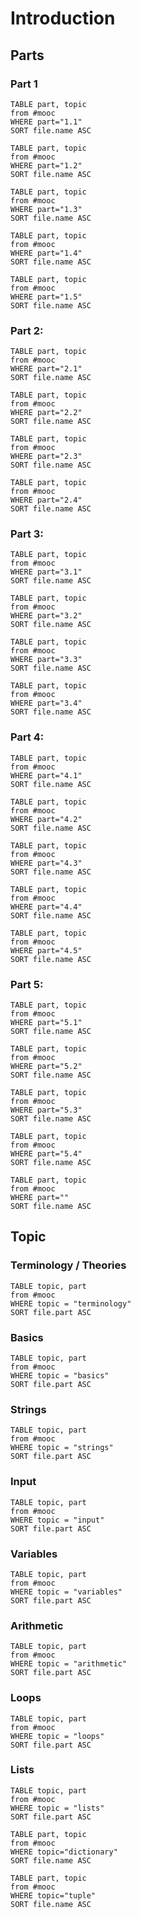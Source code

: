 # Introduction

## Parts
### Part 1
```dataview
TABLE part, topic
from #mooc
WHERE part="1.1"
SORT file.name ASC
```

```dataview
TABLE part, topic
from #mooc
WHERE part="1.2"
SORT file.name ASC
```


```dataview
TABLE part, topic
from #mooc
WHERE part="1.3"
SORT file.name ASC
```

```dataview
TABLE part, topic
from #mooc
WHERE part="1.4"
SORT file.name ASC
```

```dataview
TABLE part, topic
from #mooc
WHERE part="1.5"
SORT file.name ASC
```
### Part 2:

```dataview
TABLE part, topic
from #mooc
WHERE part="2.1"
SORT file.name ASC
```

```dataview
TABLE part, topic
from #mooc
WHERE part="2.2"
SORT file.name ASC
```
```dataview
TABLE part, topic
from #mooc
WHERE part="2.3"
SORT file.name ASC
```

```dataview
TABLE part, topic
from #mooc
WHERE part="2.4"
SORT file.name ASC
```


### Part 3:
```dataview
TABLE part, topic
from #mooc
WHERE part="3.1"
SORT file.name ASC
```

```dataview
TABLE part, topic
from #mooc
WHERE part="3.2"
SORT file.name ASC
```

```dataview
TABLE part, topic
from #mooc
WHERE part="3.3"
SORT file.name ASC
```

```dataview
TABLE part, topic
from #mooc
WHERE part="3.4"
SORT file.name ASC
```

### Part 4:
```dataview
TABLE part, topic
from #mooc
WHERE part="4.1"
SORT file.name ASC
```



```dataview
TABLE part, topic
from #mooc
WHERE part="4.2"
SORT file.name ASC
```


```dataview
TABLE part, topic
from #mooc
WHERE part="4.3"
SORT file.name ASC
```
```dataview
TABLE part, topic
from #mooc
WHERE part="4.4"
SORT file.name ASC
```
```dataview
TABLE part, topic
from #mooc
WHERE part="4.5"
SORT file.name ASC
```

### Part 5:
```dataview
TABLE part, topic
from #mooc
WHERE part="5.1"
SORT file.name ASC
```

```dataview
TABLE part, topic
from #mooc
WHERE part="5.2"
SORT file.name ASC
```

```dataview
TABLE part, topic
from #mooc
WHERE part="5.3"
SORT file.name ASC
```

```dataview
TABLE part, topic
from #mooc
WHERE part="5.4"
SORT file.name ASC
```

```dataview
TABLE part, topic
from #mooc
WHERE part=""
SORT file.name ASC
```
## Topic

### Terminology / Theories
```dataview
TABLE topic, part
from #mooc
WHERE topic = "terminology"
SORT file.part ASC
```

### Basics
```dataview
TABLE topic, part
from #mooc
WHERE topic = "basics"
SORT file.part ASC
```
### Strings
```dataview
TABLE topic, part
from #mooc
WHERE topic = "strings"
SORT file.part ASC
```
###  Input
```dataview
TABLE topic, part
from #mooc
WHERE topic = "input"
SORT file.part ASC
```

### Variables
```dataview
TABLE topic, part
from #mooc
WHERE topic = "variables"
SORT file.part ASC
```

### Arithmetic
```dataview
TABLE topic, part
from #mooc
WHERE topic = "arithmetic"
SORT file.part ASC
```

### Loops
```dataview
TABLE topic, part
from #mooc
WHERE topic = "loops"
SORT file.part ASC
```

### Lists
```dataview
TABLE topic, part
from #mooc
WHERE topic = "lists"
SORT file.part ASC
```

```dataview
TABLE part, topic
from #mooc
WHERE topic="dictionary"
SORT file.name ASC
```

```dataview
TABLE part, topic
from #mooc
WHERE topic="tuple"
SORT file.name ASC
```

